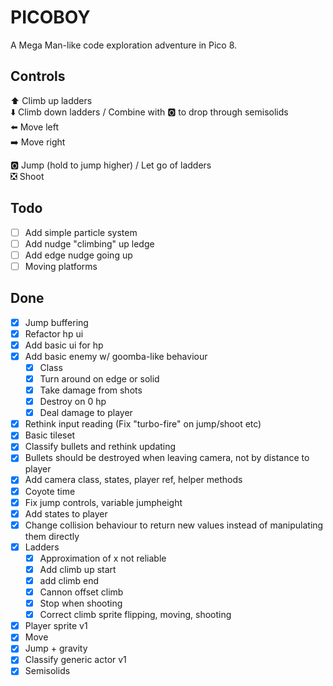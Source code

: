 # PICOBOY

A Mega Man-like code exploration adventure in Pico 8.

## Controls

⬆️ Climb up ladders  
⬇️ Climb down ladders / Combine with 🅾️ to drop through semisolids  
⬅️ Move left  
➡️ Move right

🅾️ Jump (hold to jump higher) / Let go of ladders  
❎ Shoot

## Todo

- [ ] Add simple particle system
- [ ] Add nudge "climbing" up ledge
- [ ] Add edge nudge going up
- [ ] Moving platforms

## Done

- [x] Jump buffering
- [x] Refactor hp ui
- [x] Add basic ui for hp
- [x] Add basic enemy w/ goomba-like behaviour
  - [x] Class
  - [x] Turn around on edge or solid
  - [x] Take damage from shots
  - [x] Destroy on 0 hp
  - [x] Deal damage to player
- [x] Rethink input reading (Fix "turbo-fire" on jump/shoot etc)
- [x] Basic tileset
- [x] Classify bullets and rethink updating
- [x] Bullets should be destroyed when leaving camera, not by distance to player
- [x] Add camera class, states, player ref, helper methods
- [x] Coyote time
- [x] Fix jump controls, variable jumpheight
- [x] Add states to player
- [x] Change collision behaviour to return new values instead of manipulating them directly
- [x] Ladders
  - [x] Approximation of x not reliable
  - [x] Add climb up start
  - [x] add climb end
  - [x] Cannon offset climb
  - [x] Stop when shooting
  - [x] Correct climb sprite flipping, moving, shooting
- [x] Player sprite v1
- [x] Move
- [x] Jump + gravity
- [x] Classify generic actor v1
- [x] Semisolids
